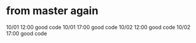 # from master again
10/01 12:00 good code
10/01 17:00 good code
10/02 12:00 good code
10/02 17:00 good code
